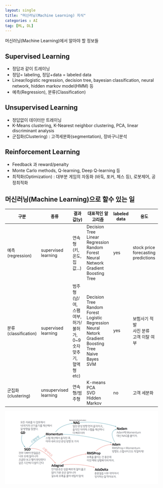 ```yaml
---
layout: single
title: "머신러닝(Machine Learning) 지식"
categories : AI
tag: [ML, DL]
---
```


머신러닝(Machine Learning)에서 알아야 할 정보들

## Supervised Learning
- 정답과 같이 트레이닝
- 정답= labeling, 정답+data = labeled data
- Linear/logistic regression, decision tree, bayesian classification, neural network, hidden markov model(HMM) 등
- 예측(Regression), 분류(Classification)

## Unsupervised Learning
- 정답없이 데이터만 트레이닝
- K-Means clustering, K-Nearest neighbor clustering, PCA, linear discriminant analysis
- 군집화(Clustering) : 고객세분화(segmentation), 장바구니분석

## Reinforcement Learning
- Feedback 과 reward/penalty
- Monte Carlo methods, Q-learning, Deep Q-learning 등
- 최적화(Optimization) : 대부분 게임의 자동화 (바둑, 포커, 체스 등), 로봇제어, 공정최적화

## 머신러닝(Machine Learning)으로 할수 있는 일

|구분 | 종류 |결과값(y)|대표적인 알고리즘|labeled data|용도|
|-|-|-|-|-|-|
|예측<br>(regression) | supervised<br>learning |연속형<br>(키, 온도, 집값...)|Decision Tree<br>Linear Regression<br>Random Forest<br> Neural Network<br>Gradient Boosting Tree|yes|stock price forecasting predictions|
|분류<br>(classification) |supervised<br>learning| 범주형<br>(남/여, 스팸여부, 허가/불허가, 0~9 숫자 맞추기, 혈액 형 etc)| Decision Tree<br>Random Forest<br>Logistic Regression<br>Neural Netork<br>Gradient Boosting Tree<br>Naive Bayes<br>SVM|yes|보험사기 적발<br>사진 분류<br>고객 이탈 여부|
|군집화<br>(clustering)| unsupervised<br>learning|연속형/범주형| K-means<br>PCA<br>SVD<br>Hidden Markov| no| 고객 세분화|

![optimiser](/assets/posts/optimiser.jpg)